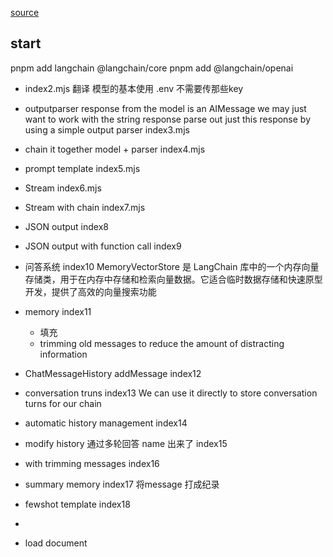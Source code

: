 [source](https://js.langchain.com/docs/tutorials/llm_chain)

## start

pnpm add langchain @langchain/core
pnpm add @langchain/openai 

- index2.mjs 翻译 模型的基本使用 .env  不需要传那些key
- outputparser
  response from the model is an AIMessage
  we may just want to work with the string response
  parse out just this response by using a simple output parser
  index3.mjs
  
- chain it together
  model + parser
  index4.mjs

- prompt template
  index5.mjs

- Stream
  index6.mjs

- Stream with chain
  index7.mjs

- JSON output
  index8

- JSON output with function call
  index9

- 问答系统
  index10
  MemoryVectorStore 是 LangChain 库中的一个内存向量存储类，用于在内存中存储和检索向量数据。它适合临时数据存储和快速原型开发，提供了高效的向量搜索功能

- memory index11
  - 填充
  - trimming old messages to reduce the amount of distracting information

- ChatMessageHistory addMessage index12
- conversation truns index13
  We can use it directly to store conversation turns for our chain
- automatic history management
  index14
- modify history   通过多轮回答 name 出来了
  index15
- with trimming messages 
  index16
- summary memory
  index17  将message 打成纪录
- fewshot template
  index18
- 
- load document
  